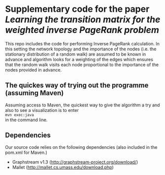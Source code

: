 # Supplementary code for the paper _Learning the transition matrix for the weighted inverse PageRank problem_

This repo includes the code for performing Inverse PageRank calculation.
In this setting the network topology and the importance of the nodes (i.e. the stationary distribution of a random walk) are assumed to be known in advance and algorithm looks for a weighting of the edges which ensures that the random walk visits each node proportional to the importance of the nodes provided in advance.

## The quickes way of trying out the programme (assuming Maven)
Assuming access to Maven, the quickest way to give the algorithm a try and also to see a visualization is to enter  
```mvn exec:java```  
in the command line.

## Dependencies
Our source code relies on the following dependencies (also included in the pom.xml for Maven.)
* Graphstream v1.3 (http://graphstream-project.org/download/)
* Mallet (http://mallet.cs.umass.edu/download.php)
